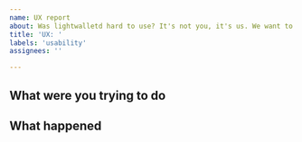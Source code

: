 ```yaml
---
name: UX report
about: Was lightwalletd hard to use? It's not you, it's us. We want to hear about it.
title: 'UX: '
labels: 'usability'
assignees: ''

---
```


<!-- Did lightwalletd not do what you expected?
Was it hard to figure out how to do something?
Could an error message be more helpful?
It's not you, it's us. We want to hear about it. -->

## What were you trying to do

## What happened
